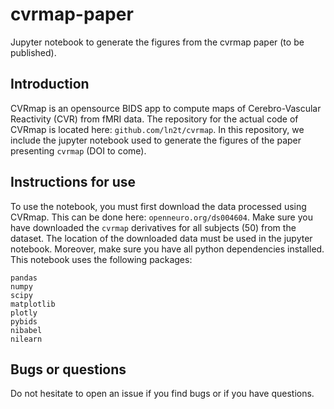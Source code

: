 # cvrmap-paper

Jupyter notebook to generate the figures from the cvrmap paper (to be published).

## Introduction

CVRmap is an opensource BIDS app to compute maps of Cerebro-Vascular Reactivity (CVR) from fMRI data. The repository for the actual code of CVRmap is located here: `github.com/ln2t/cvrmap`. In this repository, we include the jupyter notebook used to generate the figures of the paper presenting `cvrmap` (DOI to come).

## Instructions for use

To use the notebook, you must first download the data processed using CVRmap. This can be done here: `openneuro.org/ds004604`.
Make sure you have downloaded the `cvrmap` derivatives for all subjects (50) from the dataset.
The location of the downloaded data must be used in the jupyter notebook. Moreover, make sure you have all python dependencies installed. This notebook uses the following packages:

```
pandas
numpy
scipy
matplotlib
plotly
pybids
nibabel
nilearn
```

## Bugs or questions

Do not hesitate to open an issue if you find bugs or if you have questions.
